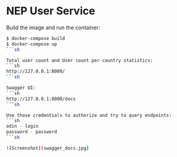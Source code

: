 # NEP User Service

Build the image and run the container:
```sh
$ docker-compose build 
$ docker-compose up
```sh

Total user count and User count per country statistics:
```sh
http://127.0.0.1:8000/
```sh

Swagger UI:
```sh
http://127.0.0.1:8000/docs 
```sh

Use those credentials to authorize and try to query endpoints:
```sh
odin - login
password - password
```sh

![Screenshot](swagger_docs.jpg)
